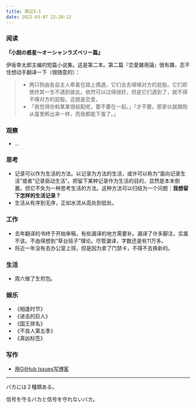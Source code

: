 ```yaml
---
title: 周记3-1
date: 2022-03-07 22:28:12
---
```

### 阅读

**『小説の惑星〜オーシャンラズベリー篇』**

伊坂幸太郎主编的短篇小说集。这是第二本。第二篇『恋愛雑用論』很有趣，忍不住想动手翻译一下（很随意的）：

> - 两只狗由各自主人牵着在路上偶遇，它们会去嗅嗅对方的屁股。它们即使终其一生不遇到彼此，依然可以过得很好。但是它们遇到了，就不得不嗅对方的屁股。这就是恋爱。
> - 「我觉得你和某某很般配呢，要不要在一起。」「才不要。那家伙就跟刚从蛋里孵出来一样，而我都能下蛋了。」

### 观察

- ...

### 思考

- 记录可以作为生活的方法。以记录为方法的生活，或许可以称为“面向记录生活”或者“记录驱动生活”。把留下某种记录作为生活的目的，显然是本末倒置。但它不失为一种思考生活的方法。这种方法可以归结为一个问题：**我想留下怎样的生活记录？**
- 生活从有序到无序，正如水流从高处到低处。

### 工作

- 去年翻译的书终于开始审稿，有些漏译的地方需要补。漏译了许多脚注，实属不该。不由得想到“草台班子”理论。尽管漏译，字数还是有11万多。
- 将近一年没有去办公室上班，但是因为拿了门禁卡，不得不去换新的。

### 生活

- 周六做了生煎包。

### 娱乐

- 《相逢时节》
- 《进击的巨人》
- 《国王排名》
- 《不良人第五季》
- 《真凶标签》

### 写作

- [用GitHub Issues写博客](https://wjianbo.github.io/cn/issues/1_%E7%94%A8github.issues%E5%86%99%E5%8D%9A%E5%AE%A2/)


---

バカには２種類ある。

信号を守るバカと信号を守れないバカ。